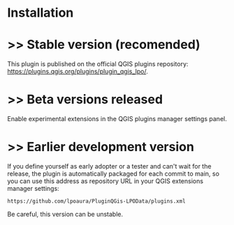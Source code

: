# Installation

# >> Stable version (recomended)

This plugin is published on the official QGIS plugins repository: <https://plugins.qgis.org/plugins/plugin_qgis_lpo/>.

# >> Beta versions released

Enable experimental extensions in the QGIS plugins manager settings panel.

# >> Earlier development version

If you define yourself as early adopter or a tester and can't wait for the release, the plugin is automatically packaged for each commit to main, so you can use this address as repository URL in your QGIS extensions manager settings:

```url
https://github.com/lpoaura/PluginQGis-LPOData/plugins.xml
```

Be careful, this version can be unstable.
